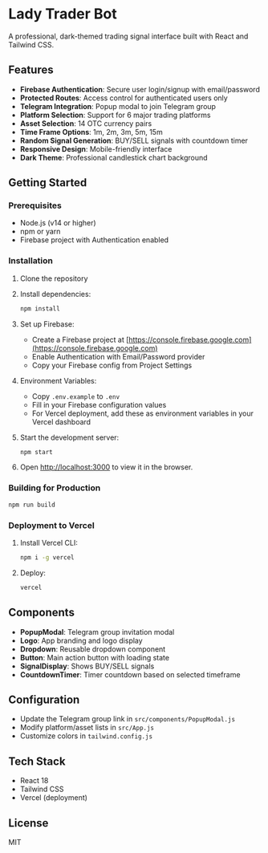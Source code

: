 # Lady Trader Bot

A professional, dark-themed trading signal interface built with React and Tailwind CSS.

## Features

- **Firebase Authentication**: Secure user login/signup with email/password
- **Protected Routes**: Access control for authenticated users only
- **Telegram Integration**: Popup modal to join Telegram group
- **Platform Selection**: Support for 6 major trading platforms
- **Asset Selection**: 14 OTC currency pairs
- **Time Frame Options**: 1m, 2m, 3m, 5m, 15m
- **Random Signal Generation**: BUY/SELL signals with countdown timer
- **Responsive Design**: Mobile-friendly interface
- **Dark Theme**: Professional candlestick chart background

## Getting Started

### Prerequisites

- Node.js (v14 or higher)
- npm or yarn
- Firebase project with Authentication enabled

### Installation

1. Clone the repository
2. Install dependencies:
   ```bash
   npm install
   ```

3. Set up Firebase:
   - Create a Firebase project at [https://console.firebase.google.com](https://console.firebase.google.com)
   - Enable Authentication with Email/Password provider
   - Copy your Firebase config from Project Settings

4. Environment Variables:
   - Copy `.env.example` to `.env`
   - Fill in your Firebase configuration values
   - For Vercel deployment, add these as environment variables in your Vercel dashboard

5. Start the development server:
   ```bash
   npm start
   ```

6. Open [http://localhost:3000](http://localhost:3000) to view it in the browser.

### Building for Production

```bash
npm run build
```

### Deployment to Vercel

1. Install Vercel CLI:
   ```bash
   npm i -g vercel
   ```

2. Deploy:
   ```bash
   vercel
   ```

## Components

- **PopupModal**: Telegram group invitation modal
- **Logo**: App branding and logo display
- **Dropdown**: Reusable dropdown component
- **Button**: Main action button with loading state
- **SignalDisplay**: Shows BUY/SELL signals
- **CountdownTimer**: Timer countdown based on selected timeframe

## Configuration

- Update the Telegram group link in `src/components/PopupModal.js`
- Modify platform/asset lists in `src/App.js`
- Customize colors in `tailwind.config.js`

## Tech Stack

- React 18
- Tailwind CSS
- Vercel (deployment)

## License

MIT